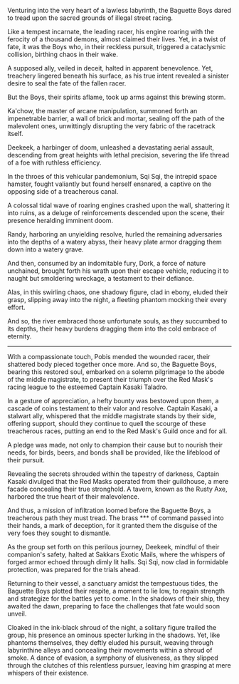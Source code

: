 Venturing into the very heart of a lawless labyrinth, the Baguette Boys dared to tread upon the sacred grounds of illegal street racing.

Like a tempest incarnate, the leading racer, his engine roaring with the ferocity of a thousand demons, almost claimed their lives. Yet, in a twist of fate, it was the Boys who, in their reckless pursuit, triggered a cataclysmic collision, birthing chaos in their wake.

A supposed ally, veiled in deceit, halted in apparent benevolence. Yet, treachery lingered beneath his surface, as his true intent revealed a sinister desire to seal the fate of the fallen racer.

But the Boys, their spirits aflame, took up arms against this brewing storm.

Ka'chow, the master of arcane manipulation, summoned forth an impenetrable barrier, a wall of brick and mortar, sealing off the path of the malevolent ones, unwittingly disrupting the very fabric of the racetrack itself.

Deekeek, a harbinger of doom, unleashed a devastating aerial assault, descending from great heights with lethal precision, severing the life thread of a foe with ruthless efficiency.

In the throes of this vehicular pandemonium, Sqi Sqi, the intrepid space hamster, fought valiantly but found herself ensnared, a captive on the opposing side of a treacherous canal.

A colossal tidal wave of roaring engines crashed upon the wall, shattering it into ruins, as a deluge of reinforcements descended upon the scene, their presence heralding imminent doom.

Randy, harboring an unyielding resolve, hurled the remaining adversaries into the depths of a watery abyss, their heavy plate armor dragging them down into a watery grave.

And then, consumed by an indomitable fury, Dork, a force of nature unchained, brought forth his wrath upon their escape vehicle, reducing it to naught but smoldering wreckage, a testament to their defiance.

Alas, in this swirling chaos, one shadowy figure, clad in ebony, eluded their grasp, slipping away into the night, a fleeting phantom mocking their every effort.

And so, the river embraced those unfortunate souls, as they succumbed to its depths, their heavy burdens dragging them into the cold embrace of eternity.

---

With a compassionate touch, Pobis mended the wounded racer, their shattered body pieced together once more. And so, the Baguette Boys, bearing this restored soul, embarked on a solemn pilgrimage to the abode of the middle magistrate, to present their triumph over the Red Mask's racing league to the esteemed Captain Kasaki Taladro.

In a gesture of appreciation, a hefty bounty was bestowed upon them, a cascade of coins testament to their valor and resolve. Captain Kasaki, a stalwart ally, whispered that the middle magistrate stands by their side, offering support, should they continue to quell the scourge of these treacherous races, putting an end to the Red Mask's Guild once and for all.

A pledge was made, not only to champion their cause but to nourish their needs, for birds, beers, and bonds shall be provided, like the lifeblood of their pursuit.

Revealing the secrets shrouded within the tapestry of darkness, Captain Kasaki divulged that the Red Masks operated from their guildhouse, a mere facade concealing their true stronghold. A tavern, known as the Rusty Axe, harbored the true heart of their malevolence.

And thus, a mission of infiltration loomed before the Baguette Boys, a treacherous path they must tread. The brass *** of command passed into their hands, a mark of deception, for it granted them the disguise of the very foes they sought to dismantle.

As the group set forth on this perilous journey, Deekeek, mindful of their companion's safety, halted at Sakkars Exotic Mails, where the whispers of forged armor echoed through dimly lit halls. Sqi Sqi, now clad in formidable protection, was prepared for the trials ahead.

Returning to their vessel, a sanctuary amidst the tempestuous tides, the Baguette Boys plotted their respite, a moment to lie low, to regain strength and strategize for the battles yet to come. In the shadows of their ship, they awaited the dawn, preparing to face the challenges that fate would soon unveil.

Cloaked in the ink-black shroud of the night, a solitary figure trailed the group, his presence an ominous specter lurking in the shadows. Yet, like phantoms themselves, they deftly eluded his pursuit, weaving through labyrinthine alleys and concealing their movements within a shroud of smoke. A dance of evasion, a symphony of elusiveness, as they slipped through the clutches of this relentless pursuer, leaving him grasping at mere whispers of their existence.